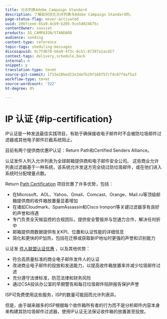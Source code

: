 ```yaml
---
title: 允许列表Adobe Campaign Standard
description: 了解如何优化允许列表与Adobe Campaign Standard的。
page-status-flag: never-activated
uuid: 286fceee-65a9-4cb9-b205-9ce5d024675c
contentOwner: sauviat
products: SG_CAMPAIGN/STANDARD
audience: sending
content-type: reference
topic-tags: sheduling-messages
discoiquuid: 9c7fd670-bba9-4f3c-8cb1-87397a1acd27
context-tags: delivery,schedule,back
internal: n
snippet: y
translation-type: tm+mt
source-git-commit: 1f15e28bed22e3defb29f16875fcf4c07f4af5a3
workflow-type: tm+mt
source-wordcount: '322'
ht-degree: 0%

---
```



# IP 认证 {#ip-certification}

IP认证是一种发送最佳实践项目，有助于确保接收电子邮件时不会被防垃圾邮件过滤器或其他电子邮件拦截系统阻止。

目前有两个提供商优惠IP认证：Return Path和Certified Senders Alliance。

认证发件人列入允许列表为全球邮箱提供商和电子邮件安全公司。 这些商业允许列表过滤器基于一种系统，该系统允许发送方完全绕过防垃圾邮件，或在他们进入系统时分配增量点数。

Return [Path Certification](https://www.validity.com/products/returnpath/certification/) 项目优惠了许多优势，包括：
* 在Microsoft、AOL、Yahoo、Gmail、Comcast、Orange、Mail.ru等顶级邮箱提供商的收件箱放置量显着增加
* 在诸如Cloudmark、SpamAssassin和Cisco Ironport等关键过滤器享有良好的声誉和待遇
* 专门负责全天候监控的合规团队，提供安全警报并与您通力合作，解决任何折中
* 邮箱提供商数据提供有关KPI、位置和认证性能的详细信息
* 简化和更快的IP加热，包括在迁移或获取新IP地址时更强的声誉和识别能力

认证发 [件人联盟认证优惠](https://certified-senders.org/certification-process/) ，以及其他优势：
* 符合高质量标准的商业电子邮件发件人的认证
* 改进商业电子邮件的投放和发送能力，以提高收件箱放置率并减少垃圾邮件过滤
* 充分遵守法律标准，防范法律和财务风险
* 通过CSA投诉办公室的早期警告和每日垃圾邮件陷阱报告保护声誉

ISP可免费使用这些服务，ISP的数量可能因而允许列表异。

但是，由于越来越多的ISP根据每个收件箱所有者的行为而不是分析邮件内容本身来构建其防垃圾邮件过滤器，使用IP认证无法保证收件箱的放置甚至投放。
